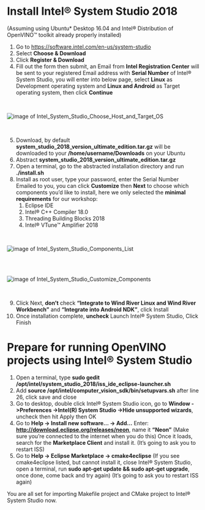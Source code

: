
# Install Intel® System Studio 2018
(Assuming using Ubuntu* Desktop 16.04 and Intel® Distribution of OpenVINO™ toolkit already properly installed)
1.	Go to https://software.intel.com/en-us/system-studio
2.	Select **Choose & Download**
3.	Click **Register & Download**
4.	Fill out the form then submit, an Email from **Intel Registration Center** will be sent to your registered Email address with **Serial Number** of Intel® System Studio, you will enter into below page, select **Linux** as Development operating system and **Linux and Android** as Target operating system, then click **Continue**
  <br>  
  
  ![image of Intel_System_Studio_Choose_Host_and_Target_OS](https://github.com/intel-iot-devkit/smart-video-workshop/blob/master/images/Intel_System_Studio_Choose_Host_and_Target_OS.png "Figure 1")  
  
  <br>
  
5.	Download, by default **system_studio_2018_version_ultimate_edition.tar.gz**  will be downloaded to your **/home/username/Downloads** on your Ubuntu
6.	Abstract **system_studio_2018_version_ultimate_edition.tar.gz**
7.	Open a terminal, go to the abstracted installation directory and run **./install.sh**  
8.	Install as root user, type your password, enter the Serial Number Emailed to you, you can click **Customize** then **Next** to choose which components you’d like to install, here we only selected the **minimal requirements** for our workshop:
    1. Eclipse IDE
    2. Intel® C++ Compiler 18.0
    3. Threading Building Blocks 2018
    4. Intel® VTune™ Amplifier 2018
 
<br>
  
![image of Intel_System_Studio_Components_List](https://github.com/intel-iot-devkit/smart-video-workshop/blob/master/images/Intel_System_Studio_Components_List.png "Figure 2")  
  
<br>  
<br>
  
![image of Intel_System_Studio_Customize_Components](https://github.com/intel-iot-devkit/smart-video-workshop/blob/master/images/Intel_System_Studio_Customize_Components.png "Figure 3")  
  
<br>  

9.	Click Next, **don’t** check **“Integrate to Wind River Linux and Wind River Workbench”** and **“Integrate into Android NDK”**, click Install
10.	Once installation complete, **uncheck** Launch Intel® System Studio, Click Finish

# Prepare for running OpenVINO projects using Intel® System Studio
1.	Open a terminal, type **sudo gedit /opt/intel/system_studio_2018/iss_ide_eclipse-launcher.sh**
2.	Add **source /opt/intel/computer_vision_sdk/bin/setupvars.sh** after line 26, click save and close
3.	Go to desktop, double click Intel® System Studio icon, go to **Window ->Preferences ->Intel(R) System Studio ->Hide unsupported wizards**, uncheck then hit Apply then OK
4.	Go to **Help -> Install new software… -> Add…**
Enter: **http://download.eclipse.org/releases/neon**, name it **“Neon”**
(Make sure you’re connected to the internet when you do this)
Once it loads, search for the **Marketplace Client** and install it.
(It’s going to ask you to restart ISS)
5.	Go to **Help -> Eclipse Marketplace -> cmake4eclipse**
(If you see cmake4eclipse listed, but cannot install it, close Intel® System Studio, open a terminal, run **sudo apt-get update && sudo apt-get upgrade**, once done, come back and try again)
(It’s going to ask you to restart ISS again)

You are all set for importing Makefile project and CMake project to Intel® System Studio now.
